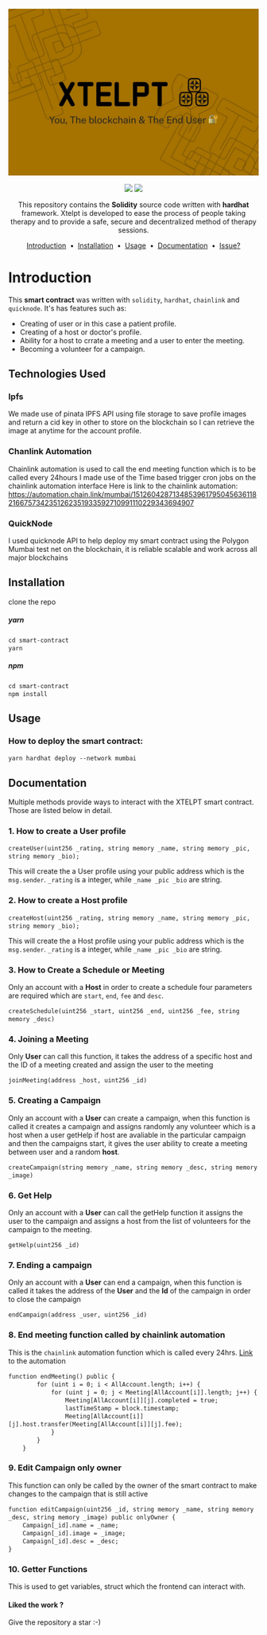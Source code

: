 ![cover](./images/xtelptimg.jpeg)
    
<p align="center">
    <a target="_blank" href="https://docs.soliditylang.org/"><img src="https://camo.githubusercontent.com/7f5dae68cf75e9fb9eb72a0209fffc19ae14175eb0073f7659ffee06b9656ac4/68747470733a2f2f696d672e736869656c64732e696f2f62616467652f536f6c69646974792d2532333336333633362e7376673f7374796c653d666f722d7468652d6261646765266c6f676f3d736f6c6964697479266c6f676f436f6c6f723d7768697465"/></a> <a target="_blank" href="https://docs.chain.link/"><img src="https://camo.githubusercontent.com/df9365ae11c1678020c68db521a0a98522be0c065151e720e9ec4cf7624def50/68747470733a2f2f696d672e736869656c64732e696f2f62616467652f436861696e6c696e6b2d3337354244323f7374796c653d666f722d7468652d6261646765266c6f676f3d436861696e6c696e6b266c6f676f436f6c6f723d7768697465" /></a>
    </p>
    <p align="center">
    This repository contains the <strong>Solidity</strong> source code written with <b>hardhat</b> framework.
    Xtelpt is developed to ease the process of people taking therapy and to provide a safe, secure and decentralized method of therapy sessions.
    </p>
    <p align="center">
    <a href="#introduction">Introduction</a> &nbsp;&bull;&nbsp;
    <a href="#installation">Installation</a> &nbsp;&bull;&nbsp;
    <a href="#usage">Usage</a> &nbsp;&bull;&nbsp;
    <a href="#documentation">Documentation</a> &nbsp;&bull;&nbsp;
    <a href="#issue">Issue?</a>
    </p>

# Introduction
This <b>smart contract</b> was written with ```solidity```, ```hardhat```, ```chainlink``` and ```quicknode```. It's has features such as:
- Creating of user or in this case a patient profile.
- Creating of a host or doctor's profile.
- Ability for a host to crrate a meeting and a user to enter the meeting.
- Becoming a volunteer for a campaign.

## Technologies Used

### Ipfs
We made use of pinata IPFS API using file storage to save profile images and return a cid key in other to store on the blockchain so I can retrieve the image at anytime for the account profile.
### Chanlink Automation
Chainlink automation is used to call the end meeting function which is to be called every 24hours I made use of the Time based trigger cron jobs on the chainlink automation interface
Here is link to the chainlink automation: https://automation.chain.link/mumbai/15126042871348539617950456361182166757342351262351933592710991110229343694907
### QuickNode
I used quicknode API to help deploy my smart contract using the Polygon Mumbai test net on the blockchain, it is reliable scalable and work across all major blockchains 


## Installation
clone the repo
##### yarn
```
cd smart-contract
yarn
```
##### npm
```
cd smart-contract
npm install
```
## Usage
### How to deploy the smart contract:<br/>
```
yarn hardhat deploy --network mumbai
```
## Documentation
Multiple methods provide ways to interact with the XTELPT smart contract. Those are listed below in detail.
### 1. How to create a User profile
```
createUser(uint256 _rating, string memory _name, string memory _pic, string memory _bio);
```
This will create the a User profile using your public address which is the ```msg.sender```.
```_rating``` is a integer, while ```_name _pic _bio``` are string.
### 2. How to create a Host profile
```
createHost(uint256 _rating, string memory _name, string memory _pic, string memory _bio);
```
This will create the a Host profile using your public address which is the ```msg.sender```.
```_rating``` is a integer, while ```_name _pic _bio``` are string.
### 3.  How to Create a Schedule or Meeting
Only an account with a **Host** in order to create a schedule four parameters are required which are ```start```, ```end```, ```fee``` and ```desc```.
```
createSchedule(uint256 _start, uint256 _end, uint256 _fee, string memory _desc)
```
### 4. Joining a Meeting
Only **User** can call this function, it takes the address of a specific host and the ID of a meeting created and assign the user to the meeting
```
joinMeeting(address _host, uint256 _id)
```
### 5.  Creating a Campaign
Only an account with a **User** can create a campaign, when this function is called it creates a campaign and assigns randomly any volunteer which is a host when a user getHelp if host are avaliable in the particular campaign and then the campaigns start, it gives the user ability to create a meeting between user and a random **host**.
```
createCampaign(string memory _name, string memory _desc, string memory _image)
```
### 6.  Get Help
Only an account with a **User** can call the getHelp function it assigns the user to the campaign and assigns a host from the list of volunteers for the campaign to the meeting.
```
getHelp(uint256 _id)
```
### 7.  Ending a campaign
Only an account with a **User** can end a campaign, when this function is called it takes the address of the **User** and the **Id** of the campaign in order to close the campaign
```
endCampaign(address _user, uint256 _id)
```
### 8.  End meeting function called by chainlink automation
This is the ```chainlink``` automation function which is called every 24hrs.
<a href="https://automation.chain.link/mumbai/15126042871348539617950456361182166757342351262351933592710991110229343694907" target="_blank">Link</a> to the automation 
```
function endMeeting() public {
        for (uint i = 0; i < AllAccount.length; i++) {
            for (uint j = 0; j < Meeting[AllAccount[i]].length; j++) { 
                Meeting[AllAccount[i]][j].completed = true;
                lastTimeStamp = block.timestamp;
                Meeting[AllAccount[i]][j].host.transfer(Meeting[AllAccount[i]][j].fee);
            }
        }
    }
 ```
### 9.  Edit Campaign only owner
This function can only be called by the owner of the smart contract to make changes to the campaign that is still active
```
function editCampaign(uint256 _id, string memory _name, string memory _desc, string memory _image) public onlyOwner {
    Campaign[_id].name = _name;
    Campaign[_id].image = _image;
    Campaign[_id].desc = _desc;
}
```
### 10.  Getter Functions
This is used to get variables, struct which the frontend can interact with.
<h4>Liked the work ?</h4>
Give the repository a star :-)